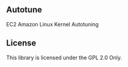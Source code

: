 ## Autotune

EC2 Amazon Linux Kernel Autotuning

## License

This library is licensed under the GPL 2.0 Only.
